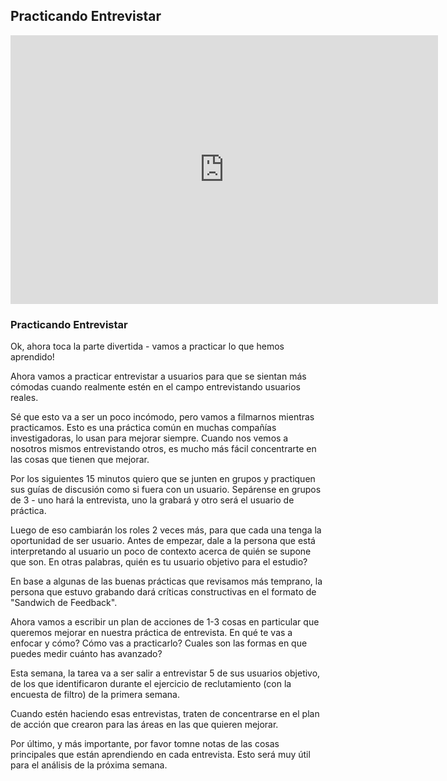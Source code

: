 
## Practicando Entrevistar

<iframe src="https://docs.google.com/presentation/d/e/2PACX-1vQA-lDOzmcTp3yt6-vdXXhXQae_2dcEOzpQsjw_pY_l87_ZYBcZ7w_BD202_bH6BRhGugLa98Vmg_4j/embed?start=false&loop=false&delayms=60000" frameborder="0" width="684" height="430" allowfullscreen="true" mozallowfullscreen="true" webkitallowfullscreen="true"></iframe>

###  Practicando Entrevistar

Ok, ahora toca la parte divertida - vamos a practicar lo que hemos aprendido!
 
Ahora vamos a practicar entrevistar a usuarios para que se sientan más cómodas cuando realmente estén en el campo entrevistando usuarios reales.

Sé que esto va a ser un poco incómodo, pero vamos a filmarnos mientras practicamos. Esto es una práctica común en muchas compañías investigadoras, lo usan para mejorar siempre. Cuando nos vemos a nosotros mismos entrevistando otros, es mucho más fácil concentrarte en las cosas que tienen que mejorar.

Por los siguientes 15 minutos quiero que se junten en grupos y practiquen sus guías de discusión como si fuera con un usuario. Sepárense en grupos de 3 - uno hará la entrevista, uno la grabará y otro será el usuario de práctica.

Luego de eso cambiarán los roles 2 veces más, para que cada una tenga la oportunidad de ser usuario. Antes de empezar, dale a la persona que está interpretando al usuario un poco de contexto acerca de quién se supone que son. En otras palabras, quién es tu usuario objetivo para el estudio?

En base a algunas de las buenas prácticas que revisamos más temprano, la persona que estuvo grabando dará críticas constructivas en el formato de "Sandwich de Feedback".

Ahora vamos a escribir un plan de acciones de 1-3 cosas en particular que queremos mejorar en nuestra práctica de entrevista.
En qué te vas a enfocar y cómo?
Cómo vas a practicarlo?
Cuales son las formas en que puedes medir cuánto has avanzado?

Esta semana, la tarea va a ser salir a entrevistar 5 de sus usuarios objetivo, de los que identificaron durante el ejercicio de reclutamiento (con la encuesta de filtro) de la primera semana.

Cuando estén haciendo esas entrevistas, traten de concentrarse en el plan de acción que crearon para las áreas en las que quieren mejorar.

Por último, y más importante, por favor tomne notas de las cosas principales que están aprendiendo en cada entrevista. Esto será muy útil para el análisis de la próxima semana.





